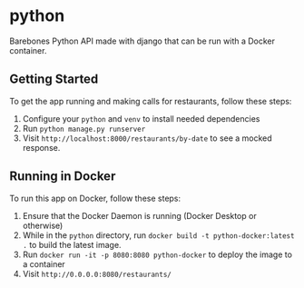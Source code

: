# python

Barebones Python API made with django that can be run with a Docker container.

## Getting Started

To get the app running and making calls for restaurants, follow these steps:

1. Configure your `python` and `venv` to install needed dependencies
2. Run `python manage.py runserver`
3. Visit `http://localhost:8000/restaurants/by-date` to see a mocked response.

## Running in Docker

To run this app on Docker, follow these steps:

1. Ensure that the Docker Daemon is running (Docker Desktop or otherwise)
2. While in the `python` directory, run `docker build -t python-docker:latest .` to build the latest image.
3. Run `docker run -it -p 8080:8080 python-docker` to deploy the image to a container
4. Visit `http://0.0.0.0:8080/restaurants/`